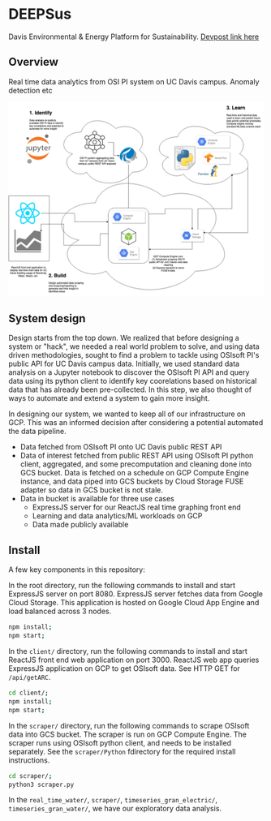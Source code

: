 # DEEPSus

Davis Environmental & Energy Platform for Sustainability. [Devpost link here](https://devpost.com/software/deepsus)

## Overview

Real time data analytics from OSI PI system on UC Davis campus. Anomaly detection etc

![alt text](davis.png)

## System design

Design starts from the top down. We realized that before designing a system or "hack", we needed a real world problem to solve, and using data driven methodologies, sought to find a problem to tackle using OSIsoft PI's public API for UC Davis campus data. Initially, we used standard data analysis on a Jupyter notebook to discover the OSIsoft PI API and query data using its python client to identify key coorelations based on historical data that has already been pre-collected. In this step, we also thought of ways to automate and extend a system to gain more insight.

In designing our system, we wanted to keep all of our infrastructure on GCP. This was an informed decision after considering a potential automated the data pipeline.
* Data fetched from OSIsoft PI onto UC Davis public REST API
* Data of interest fetched from public REST API using OSIsoft PI python client, aggregated, and some precomputation and cleaning done into GCS bucket. Data is fetched on a schedule on GCP Compute Engine instance, and data piped into GCS buckets by Cloud Storage FUSE adapter so data in GCS bucket is not stale.
* Data in bucket is available for three use cases
  * ExpressJS server for our ReactJS real time graphing front end
  * Learning and data analytics/ML workloads on GCP
  * Data made publicly available
  
## Install

A few key components in this repository:

In the root directory, run the following commands to install and start ExpressJS server on port 8080. ExpressJS server fetches data from Google Cloud Storage. This application is hosted on Google Cloud App Engine and load balanced across 3 nodes.

```bash
npm install; 
npm start;
```

In the `client/` directory, run the following commands to install and start ReactJS front end web application on port 3000. ReactJS web app queries ExpressJS application on GCP to get OSIsoft data. See HTTP GET for `/api/getARC`.

```bash
cd client/;
npm install; 
npm start;
```

In the `scraper/` directory, run the following commands to scrape OSIsoft data into GCS bucket. The scraper is run on GCP Compute Engine. The scraper runs using OSIsoft python client, and needs to be installed separately. See the `scraper/Python` fdirectory for the required install instructions.

```bash
cd scraper/;
python3 scraper.py
```

In the `real_time_water/`, `scraper/`, `timeseries_gran_electric/`, `timeseries_gran_water/`, we have our exploratory data analysis. 
